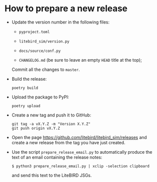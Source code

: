 # How to prepare a new release

-   Update the version number in the following files:

    -   `pyproject.toml`

    -   `litebird_sim/version.py`

    -   `docs/source/conf.py`

    -   `CHANGELOG.md` (be sure to leave an empty `HEAD` title at the
        top);

    Commit all the changes to `master`.
    
-   Build the release:

    ```
    poetry build
    ```

-   Upload the package to PyPI:

    ```
    poetry upload
    ```

-   Create a new tag and push it to GitHub:

    ```
    git tag -a vX.Y.Z -m "Version X.Y.Z"
    git push origin vX.Y.Z
    ```
    
-   Open the page https://github.com/litebird/litebird_sim/releases and create a new release from the tag you have just created.

-   Use the script `prepare_release_email.py` to automatically produce the text of an email containing the release notes:

    ```
    $ python3 prepare_release_email.py | xclip -selection clipboard
    ```
    
    and send this text to the LiteBIRD JSGs.

    

